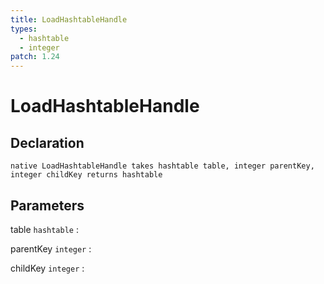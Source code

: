 ```yaml
---
title: LoadHashtableHandle
types:
  - hashtable
  - integer
patch: 1.24
---
```


# LoadHashtableHandle

## Declaration

```jass
native LoadHashtableHandle takes hashtable table, integer parentKey, integer childKey returns hashtable
```

## Parameters
table `hashtable`
: 

parentKey `integer`
: 

childKey `integer`
: 
